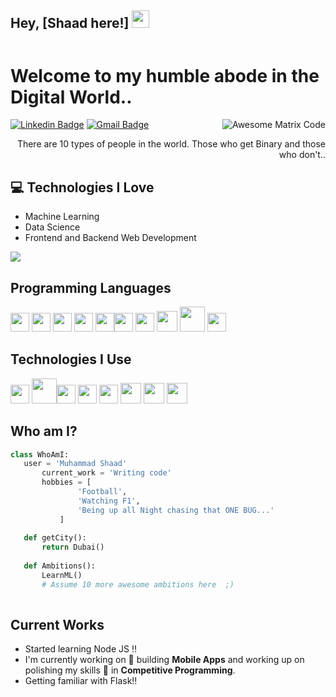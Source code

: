 ## Hey, [Shaad here!]  <img src="https://media.giphy.com/media/hvRJCLFzcasrR4ia7z/giphy.gif" width="28px" height="28px" style="margin-bottom:20px">

<h1>Welcome to my humble abode in the Digital World..</h1> 

<img src = 'https://github.com/MarikIshtar007/MarikIshtar007/blob/master/images/matrix.gif' alt = 'Awesome Matrix Code' align='right'/>

[![Linkedin Badge](https://img.shields.io/badge/-KwoderShaad-blue?style=flat-square&logo=Linkedin&logoColor=white&link=https://www.linkedin.com/in/muhammadshaad)](https://www.linkedin.com/in/muhammadshaad) [![Gmail Badge](https://img.shields.io/badge/-shaadmuhammad@gmail.com-c14438?style=flat-square&logo=Gmail&logoColor=white&link=mailto:shaadmuhammad@gmail.com)](mailto:shaadmuhammad@gmail.com) 

<div style="text-align: right">There are 10 types of people in the world. Those who get Binary and those who don't.. </div>

## :computer: Technologies I Love
* Machine Learning
* Data Science
* Frontend and Backend Web Development

<img src = "https://github-readme-stats.vercel.app/api?username=KwoderShaad&count_private=true">

## Programming Languages
<img src = 'https://github.com/MarikIshtar007/MarikIshtar007/blob/master/images/c-original.svg' width='30'/> <img src = 'https://github.com/MarikIshtar007/MarikIshtar007/blob/master/images/cpp.svg' width='30'/> <img src = 'https://github.com/MarikIshtar007/MarikIshtar007/blob/master/images/python2.png' height='30'/>  <img src = 'https://github.com/MarikIshtar007/MarikIshtar007/blob/master/images/html.svg' width='30'/> <img src='https://github.com/MarikIshtar007/MarikIshtar007/blob/master/images/java.svg' width='30'/><img src = 'https://github.com/MarikIshtar007/MarikIshtar007/blob/master/images/css.svg' width='30'/> <img src = 'https://github.com/MarikIshtar007/MarikIshtar007/blob/master/images/js.svg' width='30'/> <img src = 'https://github.com/MarikIshtar007/MarikIshtar007/blob/master/images/bootstrap.svg' width='33'/> <img src = 'https://github.com/MarikIshtar007/MarikIshtar007/blob/master/images/php.svg' width='40'/>
 <img src = 'https://github.com/MarikIshtar007/MarikIshtar007/blob/master/images/sql.svg' width='30'/> 
 
 ## Technologies I Use
 <img src = 'https://github.com/MarikIshtar007/MarikIshtar007/blob/master/images/pycharm.svg' width='30'/>  <img src = 'https://github.com/MarikIshtar007/MarikIshtar007/blob/master/images/android.svg' height='40'/><img src = 'https://github.com/MarikIshtar007/MarikIshtar007/blob/master/images/flutter-logo.svg' width='30'/> <img src = 'https://github.com/MarikIshtar007/MarikIshtar007/blob/master/images/flask.png' width='30'/> <img src = 'https://github.com/MarikIshtar007/MarikIshtar007/blob/master/images/git.svg' width='30'/> <img src = 'https://github.com/MarikIshtar007/MarikIshtar007/blob/master/images/nodejs.svg' width='33'/> <img src = 'https://github.com/MarikIshtar007/MarikIshtar007/blob/master/images/react.svg' width='33'/>
 <img src = 'https://www.section.io/engineering-education/cross-platform-applications-electron/electron-logo.png' width='33'/>
 
 ## Who am I?
 ```python
 class WhoAmI:
 	user = 'Muhammad Shaad'
		current_work = 'Writing code'
		hobbies = [
				'Football',
				'Watching F1',
				'Being up all Night chasing that ONE BUG...'
			]
	
	def getCity():
		return Dubai()
	
	def Ambitions():
		LearnML()
		# Assume 10 more awesome ambitions here  ;)
	
 ```
 
## Current Works
 * Started learning Node JS !!
 * I'm currently working on 🔭 building **Mobile Apps** and working up on polishing my skills 🌱 in **Competitive Programming**.
 * Getting familiar with Flask!!
 


